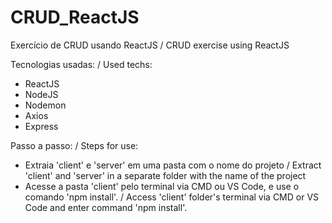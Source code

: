 # CRUD_ReactJS

Exercício de CRUD usando ReactJS / CRUD exercise using ReactJS 

Tecnologias usadas: / Used techs:

- ReactJS
- NodeJS
- Nodemon
- Axios
- Express

Passo a passo: / Steps for use:

- Extraia 'client' e 'server' em uma pasta com o nome do projeto / Extract 'client' and 'server' in a separate folder with the name of the project
- Acesse a pasta 'client' pelo terminal via CMD ou VS Code, e use o comando 'npm install'. / Access 'client' folder's terminal via CMD or VS Code and enter command 'npm install'.

